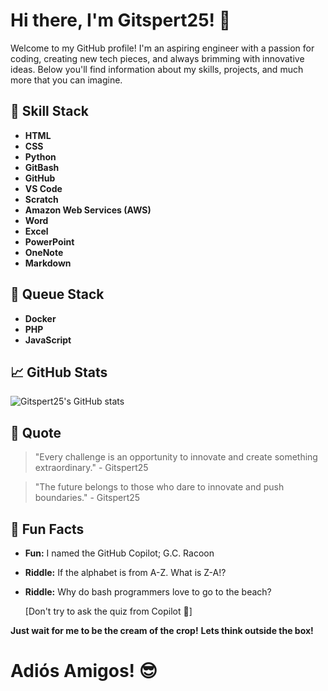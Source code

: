 # Hi there, I'm Gitspert25! 👋

Welcome to my GitHub profile! I'm an aspiring engineer with a passion for coding, creating new tech pieces, 
and always brimming with innovative ideas. Below you'll find information about my skills, projects, and much more that you can imagine.

## 🚀 Skill Stack
- **HTML**
- **CSS**
- **Python**
- **GitBash**
- **GitHub**
- **VS Code**
- **Scratch**
- **Amazon Web Services (AWS)**
- **Word**
- **Excel**
- **PowerPoint**
- **OneNote**
- **Markdown**

## 🌱 Queue Stack
- **Docker**
- **PHP**
- **JavaScript**

## 📈 GitHub Stats
![Gitspert25's GitHub stats](https://github-readme-stats.vercel.app/api?username=Gitspert25&show_icons=true&theme=radical)

## 💬 Quote
> "Every challenge is an opportunity to innovate and create something extraordinary." - Gitspert25

> "The future belongs to those who dare to innovate and push boundaries." - Gitspert25

## 🎉 Fun Facts
- **Fun:** I named the GitHub Copilot; G.C. Racoon
- **Riddle:** If the alphabet is from A-Z. What is Z-A!?
- **Riddle:** Why do bash programmers love to go to the beach?
  
  [Don't try to ask the quiz from Copilot 🥴]

**Just wait for me to be the cream of the crop!**
**Lets think outside the box!**
# Adiós Amigos! 😎
